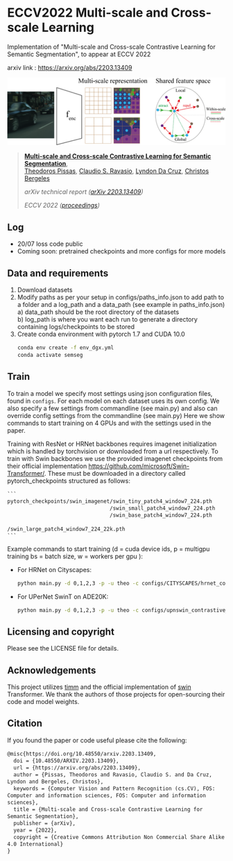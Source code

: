 # ECCV2022 Multi-scale and Cross-scale Learning
Implementation of "Multi-scale and Cross-scale Contrastive Learning for Semantic Segmentation", to appear at ECCV 2022

arxiv link : https://arxiv.org/abs/2203.13409
<!-- ![fig](misc/figs/fig1.PNG ) -->

![fig](misc/figs/fig1-01-01.png)

> [**Multi-scale and Cross-scale Contrastive Learning for Semantic Segmentation**](https://arxiv.org/abs/2203.13409),            
> [Theodoros Pissas](https://rvim.online/author/theodoros-pissas/), [Claudio S. Ravasio](https://rvim.online/author/claudio-ravasio/), [Lyndon Da Cruz](), [Christos Bergeles](https://rvim.online/author/christos-bergeles/)  <br>
>
> *arXiv technical report ([arXiv 2203.13409](https://arxiv.org/abs/2203.13409))*
>
> *ECCV 2022 ([proceedings]())*

## Log
- 20/07 loss code public
- Coming soon: pretrained checkpoints and more configs for more models 


## Data and requirements
1) Download  datasets 
2) Modify paths as per your setup in configs/paths_info.json to add path to a folder and a log_path and a data_path (see example in paths_info.json)
  <br> a) data_path should be the root directory of the datasets
  <br> b) log_path is where you want each run to generate a directory containing logs/checkpoints to be stored 
3) Create conda environment with pytorch 1.7 and CUDA 10.0
    ```bash
    conda env create -f env_dgx.yml 
    conda activate semseg
    ```

## Train
To train a model we specify most settings using json configuration files, found in ```configs```.
For each model on each dataset uses its own config. We also specify a few settings from commandline (see main.py) 
and also can override config settings from the commandline (see main.py)
Here we show commands to start training on 4 GPUs and with the settings used in the paper. 

Training with ResNet or HRNet backbones requires imagenet initialization which is handled by torchvision or downloaded from a url respectively.
To train with Swin backbones we use the provided imagenet checkpoints from their official implementation https://github.com/microsoft/Swin-Transformer/.
These must be downloaded in a directory called pytorch_checkpoints structured as follows:
   
    ```
    pytorch_checkpoints/swin_imagenet/swin_tiny_patch4_window7_224.pth
                                     /swin_small_patch4_window7_224.pth
                                     /swin_base_patch4_window7_224.pth
                                     /swin_large_patch4_window7_224_22k.pth
    ```
Example commands to start training (d = cuda device ids, p = multigpu training bs = batch size, w = workers per gpu ): 
- For HRNet on Cityscapes:
    ```bash
    python main.py -d 0,1,2,3 -p -u theo -c configs/CITYSCAPES/hrnet_contrastive_CTS.json -bs 12 -w 3
    ```
- For UPerNet SwinT on ADE20K:
    ```bash
    python main.py -d 0,1,2,3 -p -u theo -c configs/upnswin_contrastive_ADE20K.json  -bs 16 -w 4
    ```

[//]: # (## Run a pretrained model)

[//]: # (- Example of how to run inference with pretrained model:)

[//]: # (    ```bash)

[//]: # (    python main.py -d 0 -u theo -c configs/ADE20K/upnswin_contrastive_ADE20K.json -bs 1 -w 4 -m inference -cpt 20220303_230257_e1__upn_alignFalse_projFpn_swinT_sbn_DCms_cs_epochs127_bs16 -so)

[//]: # (    ```)

## Licensing and copyright 

Please see the LICENSE file for details.

## Acknowledgements

This project utilizes [timm] and the official implementation of [swin] Transformer. 
We thank the authors of those projects for open-sourcing their code and model weights.

[timm]: https://github.com/rwightman/pytorch-image-models

[swin]: https://github.com/microsoft/Swin-Transformer/

## Citation
If you found the paper or code useful please cite the following:

```
@misc{https://doi.org/10.48550/arxiv.2203.13409,
  doi = {10.48550/ARXIV.2203.13409},
  url = {https://arxiv.org/abs/2203.13409},
  author = {Pissas, Theodoros and Ravasio, Claudio S. and Da Cruz, Lyndon and Bergeles, Christos},
  keywords = {Computer Vision and Pattern Recognition (cs.CV), FOS: Computer and information sciences, FOS: Computer and information sciences},
  title = {Multi-scale and Cross-scale Contrastive Learning for Semantic Segmentation},
  publisher = {arXiv},
  year = {2022},
  copyright = {Creative Commons Attribution Non Commercial Share Alike 4.0 International}
}
```

